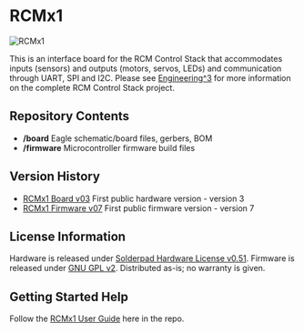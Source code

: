 RCMx1
========================

![RCMx1](http://engineering3.org/wp-content/uploads/2015/02/RCMx1_small.jpg)

This is an interface board for the RCM Control Stack that accommodates inputs (sensors) and outputs (motors, servos, LEDs) and communication through UART, SPI and I2C. Please see [Engineering^3](http://engineering3.com/) for more information on the complete RCM Control Stack project.


Repository Contents
-------------------

* **/board** Eagle schematic/board files, gerbers, BOM
* **/firmware** Microcontroller firmware build files


Version History
---------------
* [RCMx1 Board v03](https://github.com/Engineering-3/RCMx1/tree/master/board/RCMx1_v03) First public hardware version - version 3 
* [RCMx1 Firmware v07](https://github.com/Engineering-3/RCMx1/tree/master/firmware) First public firmware version - version 7


License Information
-------------------
Hardware is released under [Solderpad Hardware License v0.51](http://solderpad.org/licenses/SHL-0.51/).
Firmware is released under [GNU GPL v2](http://www.gnu.org/licenses/old-licenses/gpl-2.0.html).
Distributed as-is; no warranty is given.


Getting Started Help
--------------------
Follow the [RCMx1 User Guide](https://github.com/Engineering-3/RCMx1/blob/master/firmware/docs/RCMx1%20User%20Guide.doc?raw=true) here in the repo.

